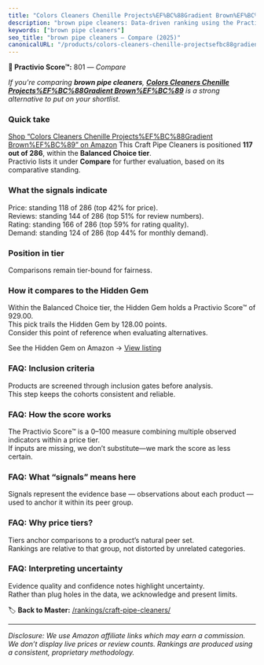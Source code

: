 ```yaml
---
title: "Colors Cleaners Chenille Projects%EF%BC%88Gradient Brown%EF%BC%89"
description: "brown pipe cleaners: Data-driven ranking using the Practivio Score™. Positioned by quality, value, demand, findability, momentum."
keywords: ["brown pipe cleaners"]
seo_title: "brown pipe cleaners — Compare (2025)"
canonicalURL: "/products/colors-cleaners-chenille-projectsefbc88gradient-brownefbc89-B0DK7RCZBT/"
---
```


**🛒 Practivio Score™:** 801 — _Compare_


*If you're comparing **brown pipe cleaners**, **[Colors Cleaners Chenille Projects%EF%BC%88Gradient Brown%EF%BC%89](https://www.amazon.com/dp/B0DK7RCZBT?tag=practivio-20)** is a strong alternative to put on your shortlist.*
### Quick take
[Shop “Colors Cleaners Chenille Projects%EF%BC%88Gradient Brown%EF%BC%89” on Amazon](https://www.amazon.com/dp/B0DK7RCZBT?tag=practivio-20)
This Craft Pipe Cleaners is positioned **117 out of 286**, within the **Balanced Choice tier**.  
Practivio lists it under **Compare** for further evaluation, based on its comparative standing.

### What the signals indicate
Price: standing 118 of 286 (top 42% for price).  
Reviews: standing 144 of 286 (top 51% for review numbers).  
Rating: standing 166 of 286 (top 59% for rating quality).  
Demand: standing 124 of 286 (top 44% for monthly demand).

### Position in tier
Comparisons remain tier-bound for fairness.

### How it compares to the Hidden Gem
Within the Balanced Choice tier, the Hidden Gem holds a Practivio Score™ of 929.00.  
This pick trails the Hidden Gem by 128.00 points.  
Consider this point of reference when evaluating alternatives.  

See the Hidden Gem on Amazon → [View listing](https://www.amazon.com/dp/B09LYG8WQ9?tag=practivio-20)

### FAQ: Inclusion criteria
Products are screened through inclusion gates before analysis.  
This step keeps the cohorts consistent and reliable.

### FAQ: How the score works
The Practivio Score™ is a 0–100 measure combining multiple observed indicators within a price tier.  
If inputs are missing, we don’t substitute—we mark the score as less certain.

### FAQ: What “signals” means here
Signals represent the evidence base — observations about each product — used to anchor it within its peer group.

### FAQ: Why price tiers?
Tiers anchor comparisons to a product’s natural peer set.  
Rankings are relative to that group, not distorted by unrelated categories.

### FAQ: Interpreting uncertainty
Evidence quality and confidence notes highlight uncertainty.  
Rather than plug holes in the data, we acknowledge and present limits.

<!-- Missing template for Compare/CompareWithinPriceClass -->


🏷️ **Back to Master:** [/rankings/craft-pipe-cleaners/](/rankings/craft-pipe-cleaners/)

---
_Disclosure: We use Amazon affiliate links which may earn a commission. We don’t display live prices or review counts. Rankings are produced using a consistent, proprietary methodology._
